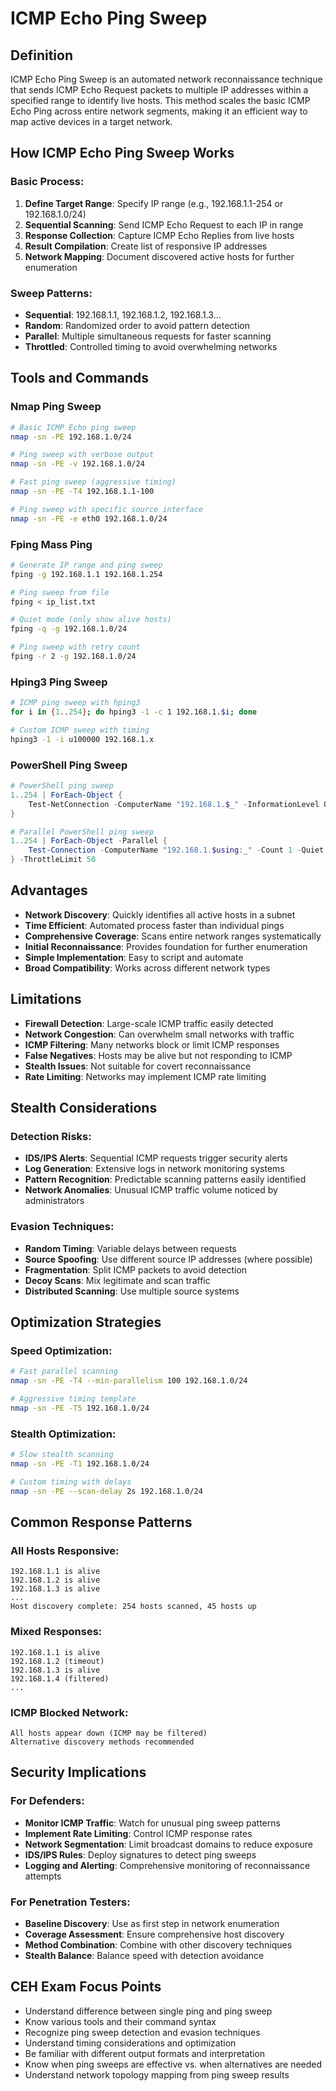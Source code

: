 # ICMP Echo Ping Sweep

## Definition

ICMP Echo Ping Sweep is an automated network reconnaissance technique that sends ICMP Echo Request packets to multiple IP addresses within a specified range to identify live hosts. This method scales the basic ICMP Echo Ping across entire network segments, making it an efficient way to map active devices in a target network.

## How ICMP Echo Ping Sweep Works

### Basic Process:
1. **Define Target Range**: Specify IP range (e.g., 192.168.1.1-254 or 192.168.1.0/24)
2. **Sequential Scanning**: Send ICMP Echo Request to each IP in range
3. **Response Collection**: Capture ICMP Echo Replies from live hosts
4. **Result Compilation**: Create list of responsive IP addresses
5. **Network Mapping**: Document discovered active hosts for further enumeration

### Sweep Patterns:
- **Sequential**: 192.168.1.1, 192.168.1.2, 192.168.1.3...
- **Random**: Randomized order to avoid pattern detection
- **Parallel**: Multiple simultaneous requests for faster scanning
- **Throttled**: Controlled timing to avoid overwhelming networks

## Tools and Commands

### Nmap Ping Sweep
```bash
# Basic ICMP Echo ping sweep
nmap -sn -PE 192.168.1.0/24

# Ping sweep with verbose output
nmap -sn -PE -v 192.168.1.0/24

# Fast ping sweep (aggressive timing)
nmap -sn -PE -T4 192.168.1.1-100

# Ping sweep with specific source interface
nmap -sn -PE -e eth0 192.168.1.0/24
```

### Fping Mass Ping
```bash
# Generate IP range and ping sweep
fping -g 192.168.1.1 192.168.1.254

# Ping sweep from file
fping < ip_list.txt

# Quiet mode (only show alive hosts)
fping -q -g 192.168.1.0/24

# Ping sweep with retry count
fping -r 2 -g 192.168.1.0/24
```

### Hping3 Ping Sweep
```bash
# ICMP ping sweep with hping3
for i in {1..254}; do hping3 -1 -c 1 192.168.1.$i; done

# Custom ICMP sweep with timing
hping3 -1 -i u100000 192.168.1.x
```

### PowerShell Ping Sweep
```powershell
# PowerShell ping sweep
1..254 | ForEach-Object {
    Test-NetConnection -ComputerName "192.168.1.$_" -InformationLevel Quiet
}

# Parallel PowerShell ping sweep
1..254 | ForEach-Object -Parallel {
    Test-Connection -ComputerName "192.168.1.$using:_" -Count 1 -Quiet
} -ThrottleLimit 50
```

## Advantages

- **Network Discovery**: Quickly identifies all active hosts in a subnet
- **Time Efficient**: Automated process faster than individual pings
- **Comprehensive Coverage**: Scans entire network ranges systematically
- **Initial Reconnaissance**: Provides foundation for further enumeration
- **Simple Implementation**: Easy to script and automate
- **Broad Compatibility**: Works across different network types

## Limitations

- **Firewall Detection**: Large-scale ICMP traffic easily detected
- **Network Congestion**: Can overwhelm small networks with traffic
- **ICMP Filtering**: Many networks block or limit ICMP responses
- **False Negatives**: Hosts may be alive but not responding to ICMP
- **Stealth Issues**: Not suitable for covert reconnaissance
- **Rate Limiting**: Networks may implement ICMP rate limiting

## Stealth Considerations

### Detection Risks:
- **IDS/IPS Alerts**: Sequential ICMP requests trigger security alerts
- **Log Generation**: Extensive logs in network monitoring systems
- **Pattern Recognition**: Predictable scanning patterns easily identified
- **Network Anomalies**: Unusual ICMP traffic volume noticed by administrators

### Evasion Techniques:
- **Random Timing**: Variable delays between requests
- **Source Spoofing**: Use different source IP addresses (where possible)
- **Fragmentation**: Split ICMP packets to avoid detection
- **Decoy Scans**: Mix legitimate and scan traffic
- **Distributed Scanning**: Use multiple source systems

## Optimization Strategies

### Speed Optimization:
```bash
# Fast parallel scanning
nmap -sn -PE -T4 --min-parallelism 100 192.168.1.0/24

# Aggressive timing template
nmap -sn -PE -T5 192.168.1.0/24
```

### Stealth Optimization:
```bash
# Slow stealth scanning
nmap -sn -PE -T1 192.168.1.0/24

# Custom timing with delays
nmap -sn -PE --scan-delay 2s 192.168.1.0/24
```

## Common Response Patterns

### All Hosts Responsive:
```
192.168.1.1 is alive
192.168.1.2 is alive
192.168.1.3 is alive
...
Host discovery complete: 254 hosts scanned, 45 hosts up
```

### Mixed Responses:
```
192.168.1.1 is alive
192.168.1.2 (timeout)
192.168.1.3 is alive
192.168.1.4 (filtered)
...
```

### ICMP Blocked Network:
```
All hosts appear down (ICMP may be filtered)
Alternative discovery methods recommended
```

## Security Implications

### For Defenders:
- **Monitor ICMP Traffic**: Watch for unusual ping sweep patterns
- **Implement Rate Limiting**: Control ICMP response rates
- **Network Segmentation**: Limit broadcast domains to reduce exposure
- **IDS/IPS Rules**: Deploy signatures to detect ping sweeps
- **Logging and Alerting**: Comprehensive monitoring of reconnaissance attempts

### For Penetration Testers:
- **Baseline Discovery**: Use as first step in network enumeration
- **Coverage Assessment**: Ensure comprehensive host discovery
- **Method Combination**: Combine with other discovery techniques
- **Stealth Balance**: Balance speed with detection avoidance

## CEH Exam Focus Points

- Understand difference between single ping and ping sweep
- Know various tools and their command syntax
- Recognize ping sweep detection and evasion techniques
- Understand timing considerations and optimization
- Be familiar with different output formats and interpretation
- Know when ping sweeps are effective vs. when alternatives are needed
- Understand network topology mapping from ping sweep results
